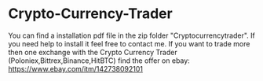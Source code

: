 # Crypto-Currency-Trader
You can find a installation pdf file in the zip folder "Cryptocurrencytrader". If you need help to install it feel free to contact me.
If you want to trade more then one exchange with the Crypto Currency Trader (Poloniex,Bittrex,Binance,HitBTC) find the offer on ebay: https://www.ebay.com/itm/142738092101
